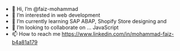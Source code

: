 - 👋 Hi, I’m @faiz-mohammad
- 👀 I’m interested in web development
- 🌱 I’m currently learning SAP ABAP, Shopify Store designing and 
- 💞️ I’m looking to collaborate on ... JavaScript
- 📫 How to reach me https://www.linkedin.com/in/mohammad-faiz-b4a81a179

<!---
faiz-mohammad/faiz-mohammad is a ✨ special ✨ repository because its `README.md` (this file) appears on your GitHub profile.
You can click the Preview link to take a look at your changes.
--->
